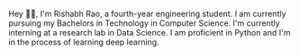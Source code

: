 Hey 👋🏻, I'm Rishabh Rao, a fourth-year engineering student. I am currently pursuing my Bachelors in Technology in Computer Science. I'm currently interning at a research lab in Data Science. I am proficient in Python and I'm in the process of learning deep learning.


<!---
rishabhrao12/rishabhrao12 is a ✨ special ✨ repository because its `README.md` (this file) appears on your GitHub profile.
You can click the Preview link to take a look at your changes.
--->
